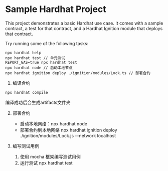 # Sample Hardhat Project

This project demonstrates a basic Hardhat use case. It comes with a sample contract, a test for that contract, and a Hardhat Ignition module that deploys that contract.

Try running some of the following tasks:

```shell
npx hardhat help
npx hardhat test // 单元测试
REPORT_GAS=true npx hardhat test
npx hardhat node // 启动本地节点
npx hardhat ignition deploy ./ignition/modules/Lock.ts // 部署合约
```

1. 编译合约
```shell
npx hardhat compile 
```
编译成功后会⽣成artifacts文件夹

2. 部署合约
   - 启动本地网络：npx hardhat node
   - 部署合约到本地网络 npx hardhat ignition deploy ./ignition/modules/Lock.js --network localhost   
  
3. 编写测试用例
   1. 使用 mocha 框架编写测试用例
   2. 运行测试 npx hardhat test 